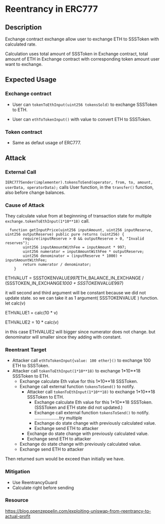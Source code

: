 # Reentrancy in ERC777

## Description

Exchange contract exchange allow user to exchange ETH to SSSToken with calculated rate.

Calculation uses total amount of SSSToken in Exchange contract, total amount of ETH in Exchange contract with corresponding token amount user want to exchange.

## Expected Usage

### Exchange contract

- User can `tokenToEthInput(uint256 tokensSold)` to exchange SSSToken to ETH.

- User can `ethToTokenInput()` with value to convert ETH to SSSToken.

### Token contract

- Same as defaut usage of ERC777.

## Attack

### External Call

`IERC777Sender(implementer).tokensToSend(operator, from, to, amount, userData, operatorData);`  calls User function, in the `transfer()` function, also before change balances.

### Cause of Attack

They calculate value from at beginnning of transaction state for multiple `exchange.tokenToEthInput(1*10**18)` call.

```solidity
  function getInputPrice(uint256 inputAmount, uint256 inputReserve, uint256 outputReserve) public pure returns (uint256) {
        require(inputReserve > 0 && outputReserve > 0, "Invalid reserves");
        uint256 inputAmountWithFee = inputAmount * 997;
        uint256 numerator = inputAmountWithFee * outputReserve;
        uint256 denominator = (inputReserve * 1000) + inputAmountWithFee;
        return numerator / denominator;
    }
```

ETHVALUT = SSSTOKENVALUE*997*ETH_BALANCE_IN_EXCHANGE / (SSSTOKEN_IN_EXCHANGE*1000 + SSSTOKENVALUE*997)

it will second and third argument will be constant because we did not update state.
so we can take it as 1 argument( SSSTOKENVALUE ) function. let calc(v)

ETHVALUE1 = calc(10 * v)

ETHVALUE2 = 10 * calc(v)

in this case ETHVALUE2 will bigger since numerator does not change. but denominator will smaller since they adding with constant.

### Reentrant Target

- Attacker call `ethToTokenInput{value: 100 ether}()` to exchange 100 ETH to SSSToken.
- Attacker call `tokenToEthInput(1*10**18)` to exchange 1*10**18 SSSToken to ETH.
    - Exchange calculate Eth value for this 1*10**18 SSSToken.
    - Exchange call external function `tokensToSend()` to notify.
        - Attacker call `tokenToEthInput(1*10**18)` to exchange 1*10**18 SSSToken to ETH.
            - Exchange calculate Eth value for this 1*10**18 SSSToken. (SSSToken and ETH state did not updated.)
            - Exchange call external function `tokensToSend()` to notify.
....................try multiple
            - Exchange do state change with previously calculated value.
            - Exchange send ETH to attacker
        - Exchange do state change with previously calculated value.
        - Exchange send ETH to attacker
    - Exchange do state change with previously calculated value.
    - Exchange send ETH to attacker

Then returned sum would be exceed than initially we have.

### Mitigation

- Use ReentrancyGuard
- Calculate right before sending

### Resource

https://blog.openzeppelin.com/exploiting-uniswap-from-reentrancy-to-actual-profit